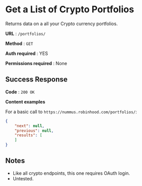 # Get a List of Crypto Portfolios

Returns data on a all your Crypto currency portfolios.

**URL** : `/portfolios/`

**Method** : `GET`

**Auth required** : YES

**Permissions required** : None

## Success Response

**Code** : `200 OK`

**Content examples**

For a basic call to `https://nummus.robinhood.com/portfolios/`:

```json
{
	"next": null,
	"previous": null,
	"results": [
	]
}
```

## Notes

* Like all crypto endpoints, this one requires OAuth login.
* Untested.